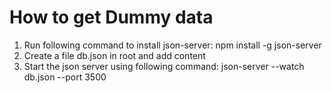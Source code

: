 # How to get Dummy data

1. Run following command to install json-server: npm install -g json-server
2. Create a file db.json in root and add content
3. Start the json server using following command: json-server --watch db.json --port 3500

